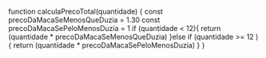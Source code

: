 function calculaPrecoTotal(quantidade) {
 const precoDaMacaSeMenosQueDuzia = 1.30
 const precoDaMacaSePeloMenosDuzia = 1 
   if (quantidade < 12){
   return (quantidade * precoDaMacaSeMenosQueDuzia)
 }else if (quantidade >= 12 ){
   return (quantidade * precoDaMacaSePeloMenosDuzia)
 }
}
